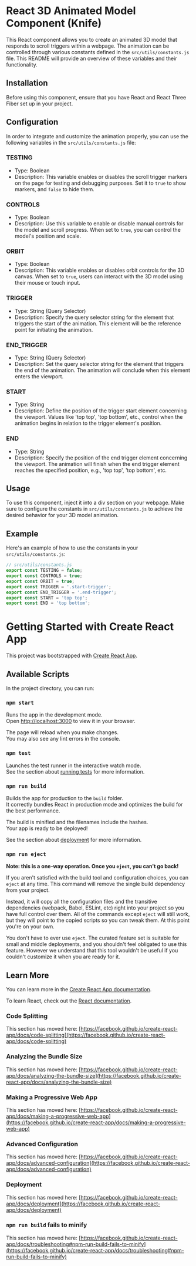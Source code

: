 # React 3D Animated Model Component (Knife)

This React component allows you to create an animated 3D model that responds to scroll triggers within a webpage. The animation can be controlled through various constants defined in the `src/utils/constants.js` file. This README will provide an overview of these variables and their functionality.

## Installation

Before using this component, ensure that you have React and React Three Fiber set up in your project.

## Configuration

In order to integrate and customize the animation properly, you can use the following variables in the `src/utils/constants.js` file:

### TESTING

- Type: Boolean
- Description: This variable enables or disables the scroll trigger markers on the page for testing and debugging purposes. Set it to `true` to show markers, and `false` to hide them.

### CONTROLS

- Type: Boolean
- Description: Use this variable to enable or disable manual controls for the model and scroll progress. When set to `true`, you can control the model's position and scale.

### ORBIT

- Type: Boolean
- Description: This variable enables or disables orbit controls for the 3D canvas. When set to `true`, users can interact with the 3D model using their mouse or touch input.

### TRIGGER

- Type: String (Query Selector)
- Description: Specify the query selector string for the element that triggers the start of the animation. This element will be the reference point for initiating the animation.

### END_TRIGGER

- Type: String (Query Selector)
- Description: Set the query selector string for the element that triggers the end of the animation. The animation will conclude when this element enters the viewport.

### START

- Type: String
- Description: Define the position of the trigger start element concerning the viewport. Values like 'top top', 'top bottom', etc., control when the animation begins in relation to the trigger element's position.

### END

- Type: String
- Description: Specify the position of the end trigger element concerning the viewport. The animation will finish when the end trigger element reaches the specified position, e.g., 'top top', 'top bottom', etc.

## Usage

To use this component, inject it into a div section on your webpage. Make sure to configure the constants in `src/utils/constants.js` to achieve the desired behavior for your 3D model animation.

## Example

Here's an example of how to use the constants in your `src/utils/constants.js`:

```javascript
// src/utils/constants.js
export const TESTING = false;
export const CONTROLS = true;
export const ORBIT = true;
export const TRIGGER = '.start-trigger';
export const END_TRIGGER = '.end-trigger';
export const START = 'top top';
export const END = 'top bottom';
```

# Getting Started with Create React App

This project was bootstrapped with [Create React App](https://github.com/facebook/create-react-app).

## Available Scripts

In the project directory, you can run:

### `npm start`

Runs the app in the development mode.\
Open [http://localhost:3000](http://localhost:3000) to view it in your browser.

The page will reload when you make changes.\
You may also see any lint errors in the console.

### `npm test`

Launches the test runner in the interactive watch mode.\
See the section about [running tests](https://facebook.github.io/create-react-app/docs/running-tests) for more information.

### `npm run build`

Builds the app for production to the `build` folder.\
It correctly bundles React in production mode and optimizes the build for the best performance.

The build is minified and the filenames include the hashes.\
Your app is ready to be deployed!

See the section about [deployment](https://facebook.github.io/create-react-app/docs/deployment) for more information.

### `npm run eject`

**Note: this is a one-way operation. Once you `eject`, you can't go back!**

If you aren't satisfied with the build tool and configuration choices, you can `eject` at any time. This command will remove the single build dependency from your project.

Instead, it will copy all the configuration files and the transitive dependencies (webpack, Babel, ESLint, etc) right into your project so you have full control over them. All of the commands except `eject` will still work, but they will point to the copied scripts so you can tweak them. At this point you're on your own.

You don't have to ever use `eject`. The curated feature set is suitable for small and middle deployments, and you shouldn't feel obligated to use this feature. However we understand that this tool wouldn't be useful if you couldn't customize it when you are ready for it.

## Learn More

You can learn more in the [Create React App documentation](https://facebook.github.io/create-react-app/docs/getting-started).

To learn React, check out the [React documentation](https://reactjs.org/).

### Code Splitting

This section has moved here: [https://facebook.github.io/create-react-app/docs/code-splitting](https://facebook.github.io/create-react-app/docs/code-splitting)

### Analyzing the Bundle Size

This section has moved here: [https://facebook.github.io/create-react-app/docs/analyzing-the-bundle-size](https://facebook.github.io/create-react-app/docs/analyzing-the-bundle-size)

### Making a Progressive Web App

This section has moved here: [https://facebook.github.io/create-react-app/docs/making-a-progressive-web-app](https://facebook.github.io/create-react-app/docs/making-a-progressive-web-app)

### Advanced Configuration

This section has moved here: [https://facebook.github.io/create-react-app/docs/advanced-configuration](https://facebook.github.io/create-react-app/docs/advanced-configuration)

### Deployment

This section has moved here: [https://facebook.github.io/create-react-app/docs/deployment](https://facebook.github.io/create-react-app/docs/deployment)

### `npm run build` fails to minify

This section has moved here: [https://facebook.github.io/create-react-app/docs/troubleshooting#npm-run-build-fails-to-minify](https://facebook.github.io/create-react-app/docs/troubleshooting#npm-run-build-fails-to-minify)
